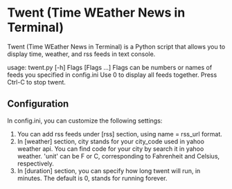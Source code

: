 # Twent (Time WEather News in Terminal)
Twent (Time WEather News in Terminal) is a Python script that allows you to display time, weather, and rss feeds in text console.

usage: twent.py [-h] Flags [Flags ...]
Flags can be numbers or names of feeds you specified in config.ini
Use 0 to display all feeds together.
Press Ctrl-C to stop twent.

## Configuration
In config.ini, you can customize the following settings:

1. You can add rss feeds under [rss] section, using name = rss_url format.
2. In [weather] section, city stands for your city_code used in yahoo weather api. You can find code for your city by search it in yahoo weather. 'unit' can be F or C, corresponding to Fahrenheit and Celsius, respectively. 
3. In [duration] section, you can specify how long twent will run, in minutes. The default is 0, stands for running forever.
